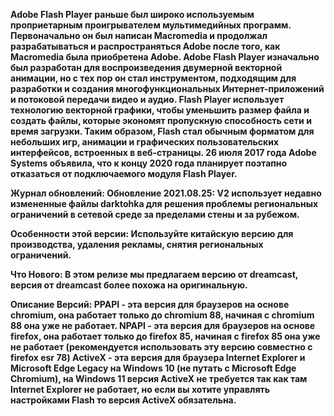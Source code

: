 **Adobe Flash Player раньше был широко используемым проприетарным проигрывателем мультимедийных программ. Первоначально он был написан Macromedia и продолжал разрабатываться и распространяться Adobe после того, как Macromedia была приобретена Adobe. Adobe Flash Player изначально был разработан для воспроизведения двумерной векторной анимации, но с тех пор он стал инструментом, подходящим для разработки и создания многофункциональных Интернет-приложений и потоковой передачи видео и аудио. Flash Player использует технологию векторной графики, чтобы уменьшить размер файла и создать файлы, которые экономят пропускную способность сети и время загрузки. Таким образом, Flash стал обычным форматом для небольших игр, анимации и графических пользовательских интерфейсов, встроенных в веб-страницы.
26 июля 2017 года Adobe Systems объявила, что к концу 2020 года планирует поэтапно отказаться от подключаемого модуля Flash Player.**

**Журнал обновлений:
Обновление 2021.08.25:
V2 использует недавно измененные файлы darktohka для решения проблемы региональных ограничений в сетевой среде за пределами стены и за рубежом.**

**Особенности этой версии:
Используйте китайскую версию для производства, удаления рекламы, снятия региональных ограничений.**

**Что Нового:
В этом релизе мы предлагаем версию от dreamcast, версия от dreamcast более похожа на оригинальную.**

**Описание Версий:
PPAPI - эта версия для браузеров на основе chromium, она работает только до chromium 88, начиная с chromium 88 она уже не работает.
NPAPI - эта версия для браузеров на основе firefox, она работает только до firefox 85, начиная с firefox 85 она уже не работает (рекомендуется использовать эту версию совместно с firefox esr 78)
ActiveX - эта версия для браузера Internet Explorer и Microsoft Edge Legacy на Windows 10 (не путать с Microsoft Edge Chromium), на Windows 11 версия ActiveX не требуется так как там Internet Explorer не работает, но если вы хотите управлять настройками Flash то версия ActiveX обязательна.**

